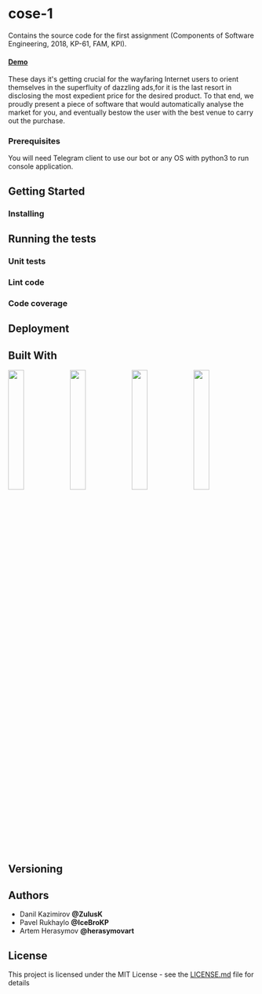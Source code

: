 <base href="${document.uri.toString(true)}"

>
# cose-1
Сontains the source code for the first assignment (Components of Software Engineering, 2018, KP-61, FAM, KPI).
#### [Demo](#)
These days it's getting crucial for the wayfaring Internet users to orient themselves in the superfluity of dazzling ads,for it is the last resort in disclosing the most expedient price for the desired product. To that end, we proudly present a piece of software that would automatically analyse the market for you, and eventually bestow the user with the best venue to carry out the purchase.
### Prerequisites
 You will need Telegram client to use our bot or any OS with python3 to run console application.
## Getting Started
### Installing
## Running the tests
### Unit tests
### Lint code
### Code coverage
## Deployment
## Built With
<img  width="25%" src="https://cdn-images-1.medium.com/max/360/1*D755EGZDwnAAfVxFXWBW2g.png">
<img style ="float:right" width="25%" src="https://travis-ci.com/images/logos/TravisCI-Mascot-1.png">
<img style ="float:right" width="25%" src="https://www.linuxnov.com/wp-content/uploads/2011/02/ubuntu-logo-g.png
">
<img style ="float:right" width="25%" src="https://avatars2.githubusercontent.com/u/16178365?s=400&v=4">

## Versioning
## Authors
* Danil Kazimirov **@ZulusK**
* Pavel Rukhaylo  **@IceBroKP**
* Artem Herasymov **@herasymovart**

## License
This project is licensed under the MIT License - see the [LICENSE.md](LICENSE.md) file for details
